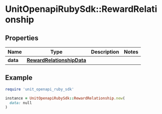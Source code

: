 # UnitOpenapiRubySdk::RewardRelationship

## Properties

| Name | Type | Description | Notes |
| ---- | ---- | ----------- | ----- |
| **data** | [**RewardRelationshipData**](RewardRelationshipData.md) |  |  |

## Example

```ruby
require 'unit_openapi_ruby_sdk'

instance = UnitOpenapiRubySdk::RewardRelationship.new(
  data: null
)
```

